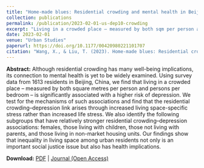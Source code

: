 ```yaml
---
title: "Home-made blues: Residential crowding and mental health in Beijing, China"
collection: publications
permalink: /publication/2023-02-01-us-dep10-crowding
excerpt: "Living in a crowded place – measured by both sqm per person and persons per bedroom – is significantly associated with a higher risk of depression. Residential crowding is associated with depression by serving as a direct stressor rather than triggering higher life stress."
date: 2023-02-01
venue: "Urban Studies"
paperurl: https://doi.org/10.1177/00420980221101707
citation: "Wang, X., & Liu, T. (2023). Home-made blues: Residential crowding and mental health in Beijing, China. <i>Urban Studies, 60</i>(3), 461-482"
---
```


**Abstract:**
Although residential crowding has many well-being implications, its connection to mental health is yet to be widely examined. Using survey data from 1613 residents in Beijing, China, we find that living in a crowded place – measured by both square metres per person and persons per bedroom – is significantly associated with a higher risk of depression. We test for the mechanisms of such associations and find that the residential crowding–depression link arises through increased living space-specific stress rather than increased life stress. We also identify the following subgroups that have relatively stronger residential crowding–depression associations: females, those living with children, those not living with parents, and those living in non-market housing units. Our findings show that inequality in living space among urban residents not only is an important social justice issue but also has health implications.

**Download:** [PDF](https://xizewang.github.io/files/2023-02-01-us-dep10-crowding.pdf) \| [Journal (Open Access)](https://doi.org/10.1177/00420980221101707)
